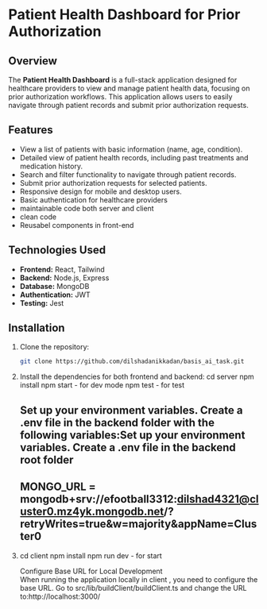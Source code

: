 # Patient Health Dashboard for Prior Authorization

## Overview
The **Patient Health Dashboard** is a full-stack application designed for healthcare providers to view and manage patient health data, focusing on prior authorization workflows. This application allows users to easily navigate through patient records and submit prior authorization requests.

## Features
- View a list of patients with basic information (name, age, condition).
- Detailed view of patient health records, including past treatments and medication history.
- Search and filter functionality to navigate through patient records.
- Submit prior authorization requests for selected patients.
- Responsive design for mobile and desktop users.
- Basic authentication for healthcare providers 
- maintainable code both server and client
- clean code 
- Reusabel components in front-end

## Technologies Used
- **Frontend:** React, Tailwind 
- **Backend:** Node.js, Express
- **Database:** MongoDB
- **Authentication:** JWT 
- **Testing:** Jest

## Installation
1. Clone the repository:
   ```bash
   git clone https://github.com/dilshadanikkadan/basis_ai_task.git
2. Install the dependencies for both frontend and backend:
   cd server
   npm install
   npm start - for dev mode
   npm test - for test

   Set up your environment variables. Create a .env file in the backend folder with the following variables:Set up your environment variables. Create a .env file in the backend root folder 
   -
   MONGO_URL = mongodb+srv://efootball3312:dilshad4321@cluster0.mz4yk.mongodb.net/?retryWrites=true&w=majority&appName=Cluster0
   -

3. cd client
   npm install
   npm run dev - for start

   Configure Base URL for Local Development  
   When running the application locally in  client , you need to configure the base URL. Go to src/lib/buildClient/buildClient.ts and change the URL to:http://localhost:3000/
 
